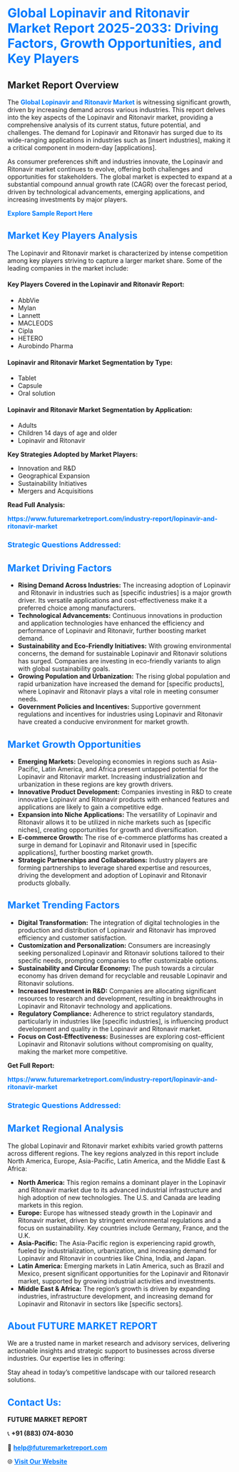 <h1 style="color: #007BFF;">Global Lopinavir and Ritonavir Market Report 2025-2033: Driving Factors, Growth Opportunities, and Key Players</h1>

<section id="overview">
<h2>Market Report Overview</h2>
<p>The <a href="https://www.futuremarketreport.com/industry-report/lopinavir-and-ritonavir-market" style="color: #007BFF; text-decoration: none;"><strong>Global Lopinavir and Ritonavir Market</strong></a> is witnessing significant growth, driven by increasing demand across various industries. This report delves into the key aspects of the Lopinavir and Ritonavir market, providing a comprehensive analysis of its current status, future potential, and challenges. The demand for Lopinavir and Ritonavir has surged due to its wide-ranging applications in industries such as [insert industries], making it a critical component in modern-day [applications].</p>
<p>As consumer preferences shift and industries innovate, the Lopinavir and Ritonavir market continues to evolve, offering both challenges and opportunities for stakeholders. The global market is expected to expand at a substantial compound annual growth rate (CAGR) over the forecast period, driven by technological advancements, emerging applications, and increasing investments by major players.</p>
</section>

<section id="overview">
<p><a href="https://www.futuremarketreport.com/request-sample/reportId=125548" style="color: #007BFF; text-decoration: none;"><strong>Explore Sample Report Here</strong></a></p>
</section>

<section id="key-players">
<h2 style="color: #007BFF;">Market Key Players Analysis</h2>
<p>The Lopinavir and Ritonavir market is characterized by intense competition among key players striving to capture a larger market share. Some of the leading companies in the market include:</p>
<h4>Key Players Covered in the Lopinavir and Ritonavir Report:</h4>
<ul><li>AbbVie</li><li>Mylan</li><li>Lannett</li><li>MACLEODS</li><li>Cipla</li><li>HETERO</li><li>Aurobindo Pharma</li></ul>
<h4>Lopinavir and Ritonavir Market Segmentation by Type:</h4>
<ul><li>Tablet</li><li>Capsule</li><li>Oral solution</li></ul>

<h4>Lopinavir and Ritonavir Market Segmentation by Application:</h4>
<ul><li>Adults</li><li>Children 14 days of age and older</li><li>Lopinavir and Ritonavir</li></ul>
<p><strong>Key Strategies Adopted by Market Players:</strong></p>
<ul>
<li>Innovation and R&D</li>
<li>Geographical Expansion</li>
<li>Sustainability Initiatives</li>
<li>Mergers and Acquisitions</li>
</ul>
</section>

<section>
<p><strong>Read Full Analysis: </strong></p><a href="https://www.futuremarketreport.com/industry-report/lopinavir-and-ritonavir-market" style="color: #007BFF; text-decoration: none;"><strong>https://www.futuremarketreport.com/industry-report/lopinavir-and-ritonavir-market</strong></a>
<h3 style="color: #007BFF;">Strategic Questions Addressed:</h3>
</section>

<section id="driving-factors">
<h2 style="color: #007BFF;">Market Driving Factors</h2>
<ul>
<li><strong>Rising Demand Across Industries:</strong> The increasing adoption of Lopinavir and Ritonavir in industries such as [specific industries] is a major growth driver. Its versatile applications and cost-effectiveness make it a preferred choice among manufacturers.</li>
<li><strong>Technological Advancements:</strong> Continuous innovations in production and application technologies have enhanced the efficiency and performance of Lopinavir and Ritonavir, further boosting market demand.</li>
<li><strong>Sustainability and Eco-Friendly Initiatives:</strong> With growing environmental concerns, the demand for sustainable Lopinavir and Ritonavir solutions has surged. Companies are investing in eco-friendly variants to align with global sustainability goals.</li>
<li><strong>Growing Population and Urbanization:</strong> The rising global population and rapid urbanization have increased the demand for [specific products], where Lopinavir and Ritonavir plays a vital role in meeting consumer needs.</li>
<li><strong>Government Policies and Incentives:</strong> Supportive government regulations and incentives for industries using Lopinavir and Ritonavir have created a conducive environment for market growth.</li>
</ul>
</section>

<section id="growth-opportunities">
<h2 style="color: #007BFF;">Market Growth Opportunities</h2>
<ul>
<li><strong>Emerging Markets:</strong> Developing economies in regions such as Asia-Pacific, Latin America, and Africa present untapped potential for the Lopinavir and Ritonavir market. Increasing industrialization and urbanization in these regions are key growth drivers.</li>
<li><strong>Innovative Product Development:</strong> Companies investing in R&D to create innovative Lopinavir and Ritonavir products with enhanced features and applications are likely to gain a competitive edge.</li>
<li><strong>Expansion into Niche Applications:</strong> The versatility of Lopinavir and Ritonavir allows it to be utilized in niche markets such as [specific niches], creating opportunities for growth and diversification.</li>
<li><strong>E-commerce Growth:</strong> The rise of e-commerce platforms has created a surge in demand for Lopinavir and Ritonavir used in [specific applications], further boosting market growth.</li>
<li><strong>Strategic Partnerships and Collaborations:</strong> Industry players are forming partnerships to leverage shared expertise and resources, driving the development and adoption of Lopinavir and Ritonavir products globally.</li>
</ul>
</section>

<section id="trending-factors">
<h2 style="color: #007BFF;">Market Trending Factors</h2>
<ul>
<li><strong>Digital Transformation:</strong> The integration of digital technologies in the production and distribution of Lopinavir and Ritonavir has improved efficiency and customer satisfaction.</li>
<li><strong>Customization and Personalization:</strong> Consumers are increasingly seeking personalized Lopinavir and Ritonavir solutions tailored to their specific needs, prompting companies to offer customizable options.</li>
<li><strong>Sustainability and Circular Economy:</strong> The push towards a circular economy has driven demand for recyclable and reusable Lopinavir and Ritonavir solutions.</li>
<li><strong>Increased Investment in R&D:</strong> Companies are allocating significant resources to research and development, resulting in breakthroughs in Lopinavir and Ritonavir technology and applications.</li>
<li><strong>Regulatory Compliance:</strong> Adherence to strict regulatory standards, particularly in industries like [specific industries], is influencing product development and quality in the Lopinavir and Ritonavir market.</li>
<li><strong>Focus on Cost-Effectiveness:</strong> Businesses are exploring cost-efficient Lopinavir and Ritonavir solutions without compromising on quality, making the market more competitive.</li>
</ul>
</section>

<section>
<p><strong>Get Full Report: </strong></p><a href="https://www.futuremarketreport.com/industry-report/lopinavir-and-ritonavir-market" style="color: #007BFF; text-decoration: none;"><strong>https://www.futuremarketreport.com/industry-report/lopinavir-and-ritonavir-market</strong></a>
<h3 style="color: #007BFF;">Strategic Questions Addressed:</h3>
</section>


<section id="regional-analysis">
<h2 style="color: #007BFF;">Market Regional Analysis</h2>
<p>The global Lopinavir and Ritonavir market exhibits varied growth patterns across different regions. The key regions analyzed in this report include North America, Europe, Asia-Pacific, Latin America, and the Middle East & Africa:</p>
<ul>
<li><strong>North America:</strong> This region remains a dominant player in the Lopinavir and Ritonavir market due to its advanced industrial infrastructure and high adoption of new technologies. The U.S. and Canada are leading markets in this region.</li>
<li><strong>Europe:</strong> Europe has witnessed steady growth in the Lopinavir and Ritonavir market, driven by stringent environmental regulations and a focus on sustainability. Key countries include Germany, France, and the U.K.</li>
<li><strong>Asia-Pacific:</strong> The Asia-Pacific region is experiencing rapid growth, fueled by industrialization, urbanization, and increasing demand for Lopinavir and Ritonavir in countries like China, India, and Japan.</li>
<li><strong>Latin America:</strong> Emerging markets in Latin America, such as Brazil and Mexico, present significant opportunities for the Lopinavir and Ritonavir market, supported by growing industrial activities and investments.</li>
<li><strong>Middle East & Africa:</strong> The region’s growth is driven by expanding industries, infrastructure development, and increasing demand for Lopinavir and Ritonavir in sectors like [specific sectors].</li>
</ul>
</section>

<footer>
<h2 style="color: #007BFF;">About FUTURE MARKET REPORT</h2>
<p>We are a trusted name in market research and advisory services, delivering actionable insights and strategic support to businesses across diverse industries. Our expertise lies in offering:</p>

<p>Stay ahead in today’s competitive landscape with our tailored research solutions.</p>

<h2 style="color: #007BFF;">Contact Us:</h2>
<p><strong>FUTURE MARKET REPORT</strong></p>
<p>📞 <strong>+91 (883) 074-8030</strong></p>
<p>📧 <strong><a href="mailto:help@futuremarketreport.com" style="color: #007BFF;">help@futuremarketreport.com</a></strong></p>
<p>🌐 <strong><a href="https://www.futuremarketreport.com/" style="color: #007BFF;">Visit Our Website</a></strong></p>
</footer>